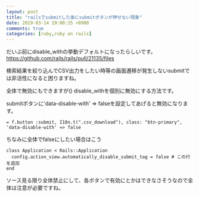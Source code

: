 ```yaml
---
layout: post
title: "railsでsubmitした後にsubmitボタンが押せない現象"
date: 2019-03-14 19:00:25 +0900
comments: true
categories: [ruby,ruby on rails]
---
```


だいぶ前にdisable_withの挙動デフォルトになったらしいです。
https://github.com/rails/rails/pull/21135/files

検索結果を絞り込んでCSV出力をしたい時等の画面遷移が発生しないsubmitでは非活性になると困りますね。

全体で無効にもできますが()
disable_withを個別に無効にする方法です。

<!-- more -->

<script async src="//pagead2.googlesyndication.com/pagead/js/adsbygoogle.js"></script>
<ins class="adsbygoogle"
     style="display:block; text-align:center;"
     data-ad-layout="in-article"
     data-ad-format="fluid"
     data-ad-client="ca-pub-7039502723411845"
     data-ad-slot="8206045005"></ins>
<script>
     (adsbygoogle = window.adsbygoogle || []).push({});
</script>

submitボタンに'data-disable-with' => falseを設定してあげると無効になります。

```
= f.button :submit, I18n.t(".csv_download"), class: "btn-primary", 'data-disable-with' => false
```

ちなみに全体でfalseにしたい場合はこう

```
class Application < Rails::Application
  config.action_view.automatically_disable_submit_tag = false # この行を追加
end
```

ソース見る限り全体禁止にして、各ボタンで有効にとかはできなさそうなので全体は注意が必要ですね。
